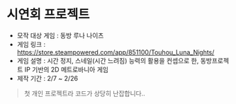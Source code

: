 # 시연회 프로젝트
- 모작 대상 게임 : 동방 루나 나이츠
- 게임 링크 : https://store.steampowered.com/app/851100/Touhou_Luna_Nights/
- 게임 설명 : 시간 정지, 스네일(시간 느려짐) 능력의 활용을 컨셉으로 한, 동방프로젝트 IP 기반의 2D 메트로바니아 게임
- 제작 기간 : 2/7 ~ 2/26

> 첫 개인 프로젝트라 코드가 상당히 난잡합니다..